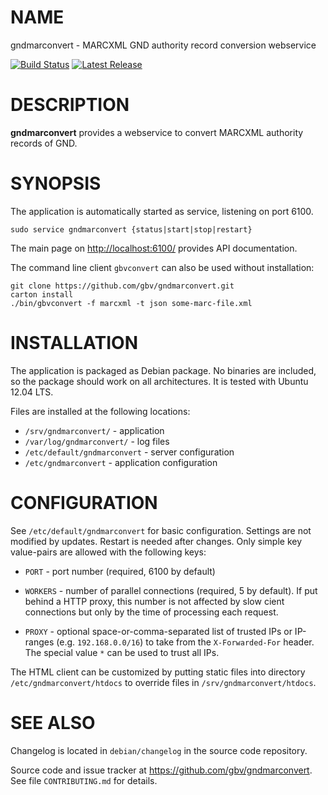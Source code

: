 # NAME

gndmarconvert - MARCXML GND authority record conversion webservice

[![Build Status](https://travis-ci.org/gbv/gndmarconvert.svg)](https://travis-ci.org/gbv/gndmarconvert)
[![Latest Release](https://img.shields.io/github/release/gbv/gndmarconvert.svg)](https://github.com/gbv/gndmarconvert/releases)

# DESCRIPTION

**gndmarconvert** provides a webservice to convert MARCXML authority records of GND.

# SYNOPSIS

The application is automatically started as service, listening on port 6100.

    sudo service gndmarconvert {status|start|stop|restart}

The main page on <http://localhost:6100/> provides API documentation.

The command line client `gbvconvert` can also be used without installation:

    git clone https://github.com/gbv/gndmarconvert.git
    carton install 
    ./bin/gbvconvert -f marcxml -t json some-marc-file.xml

# INSTALLATION

The application is packaged as Debian package. No binaries are included, so the
package should work on all architectures. It is tested with Ubuntu 12.04 LTS.

Files are installed at the following locations:

* `/srv/gndmarconvert/` - application
* `/var/log/gndmarconvert/` - log files
* `/etc/default/gndmarconvert` - server configuration
* `/etc/gndmarconvert` - application configuration

# CONFIGURATION

See `/etc/default/gndmarconvert` for basic configuration. Settings are not modified
by updates. Restart is needed after changes. Only simple key value-pairs are
allowed with the following keys:

* `PORT` - port number (required, 6100 by default)

* `WORKERS` - number of parallel connections (required, 5 by default). If put 
   behind a HTTP proxy, this number is not affected by slow cient connections 
   but only by the time of processing each request.

* `PROXY` - optional space-or-comma-separated list of trusted IPs or IP-ranges
   (e.g. `192.168.0.0/16`) to take from the `X-Forwarded-For` header.
   The special value `*` can be used to trust all IPs.

The HTML client can be customized by putting static files into directory
`/etc/gndmarconvert/htdocs` to override files in `/srv/gndmarconvert/htdocs`.

# SEE ALSO

Changelog is located in `debian/changelog` in the source code repository.

Source code and issue tracker at <https://github.com/gbv/gndmarconvert>. See
file `CONTRIBUTING.md` for details.
